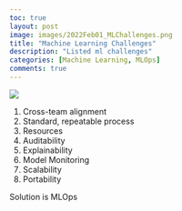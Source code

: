 ```yaml
---
toc: true
layout: post
image: images/2022Feb01_MLChallenges.png
title: "Machine Learning Challenges"
description: "Listed ml challenges"
categories: [Machine Learning, MLOps]
comments: true
---
```


![]({{site.baseurl}}/images/2022Feb01_MLChallenges.png)

1. Cross-team alignment
2. Standard, repeatable process
3. Resources
4. Auditability
5. Explainability
6. Model Monitoring
7. Scalability
8. Portability

Solution is MLOps
